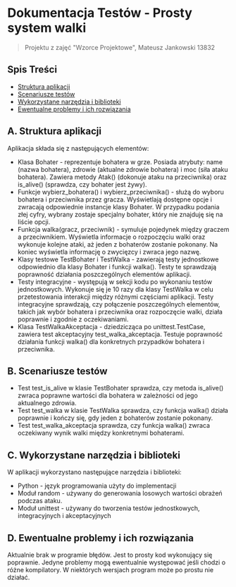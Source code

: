 # Dokumentacja Testów - Prosty system walki

> Projektu z zajęć "Wzorce Projektowe", Mateusz Jankowski 13832


## Spis Treści
* [Struktura aplikacji](#struktura-aplikacji)
* [Scenariusze testów](#scenariusze-testów)
* [Wykorzystane narzędzia i biblioteki](#wykorzystane-narzędzia-i-biblioteki)
* [Ewentualne problemy i ich rozwiązania](#Ewentualne-problemy-i-ich-rozwiązania)


## A. Struktura aplikacji
Aplikacja składa się z następujących elementów:
- Klasa Bohater - reprezentuje bohatera w grze. Posiada atrybuty: name (nazwa bohatera), zdrowie (aktualne zdrowie bohatera) i moc (siła ataku bohatera). Zawiera metody Atak() (dokonuje ataku na przeciwnika) oraz is_alive() (sprawdza, czy bohater jest żywy).
- Funkcje wybierz_bohatera() i wybierz_przeciwnika() - służą do wyboru bohatera i przeciwnika przez gracza. Wyświetlają dostępne opcje i zwracają odpowiednie instancje klasy Bohater. W przypadku podania złej cyfry, wybrany zostaje specjalny bohater, który nie znajduję się na liście opcji.
- Funkcja walka(gracz, przeciwnik) - symuluje pojedynek między graczem a przeciwnikiem. Wyświetla informacje o rozpoczęciu walki oraz wykonuje kolejne ataki, aż jeden z bohaterów zostanie pokonany. Na koniec wyświetla informację o zwycięzcy i zwraca jego nazwę.
- Klasy testowe TestBohater i TestWalka - zawierają testy jednostkowe odpowiednio dla klasy Bohater i funkcji walka(). Testy te sprawdzają poprawność działania poszczególnych elementów aplikacji.
- Testy integracyjne - występują w sekcji kodu po wykonaniu testów jednostkowych. Wykonuje się je 10 razy dla klasy TestWalka w celu przetestowania interakcji między różnymi częściami aplikacji. Testy integracyjne sprawdzają, czy połączenie poszczególnych elementów, takich jak wybór bohatera i przeciwnika oraz rozpoczęcie walki, działa poprawnie i zgodnie z oczekiwaniami.
- Klasa TestWalkaAkceptacja - dziedzicząca po unittest.TestCase, zawiera test akceptacyjny test_walka_akceptacja. Testuje poprawność działania funkcji walka() dla konkretnych przypadków bohatera i przeciwnika.

## B. Scenariusze testów
- Test test_is_alive w klasie TestBohater sprawdza, czy metoda is_alive() zwraca poprawne wartości dla bohatera w zależności od jego aktualnego zdrowia.
- Test test_walka w klasie TestWalka sprawdza, czy funkcja walka() działa poprawnie i kończy się, gdy jeden z bohaterów zostanie pokonany.
- Test test_walka_akceptacja sprawdza, czy funkcja walka() zwraca oczekiwany wynik walki między konkretnymi bohaterami.

## C. Wykorzystane narzędzia i biblioteki
W aplikacji wykorzystano następujące narzędzia i biblioteki:
- Python - język programowania użyty do implementacji
- Moduł random - używany do generowania losowych wartości obrażeń podczas ataku.
- Moduł unittest - używany do tworzenia testów jednostkowych, integracyjnych i akceptacyjnych

## D. Ewentualne problemy i ich rozwiązania

Aktualnie brak w programie błędów. Jest to prosty kod wykonujący się poprawnie. Jedyne problemy mogą ewentualnie występować jeśli chodzi o różne kompilatory. W niektórych wersjach program może po prostu nie działać.
